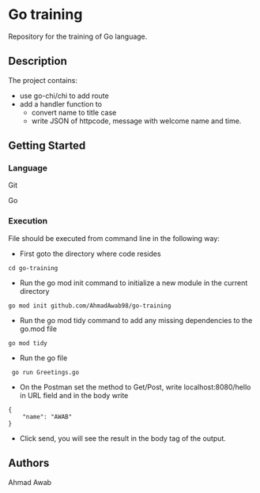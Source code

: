 # Go training 
Repository for the training of Go language.

## Description

The project contains:
- use go-chi/chi to add route
- add a handler function to
    - convert name to title case
    - write JSON of httpcode, message with welcome name and time.

## Getting Started

### Language

Git

Go

### Execution

File should be executed from command line in the following way:
- First goto the directory where code resides
```
cd go-training
```

- Run the go mod init command to initialize a new module in the current directory
```
go mod init github.com/AhmadAwab98/go-training 
```

- Run the go mod tidy command to add any missing dependencies to the go.mod file
```
go mod tidy
```

- Run the go file
```
 go run Greetings.go
```

- On the Postman set the method to Get/Post, write localhost:8080/hello in URL field and in the body write
```
{
    "name": "AWAB"
}
```
- Click send, you will see the result in the body tag of the output.

## Authors

Ahmad Awab

